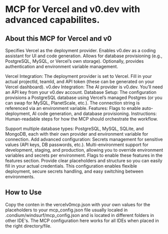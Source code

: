 # MCP for Vercel and v0.dev with advanced capabilites.

## About this MCP for Vercel and v0

Specifies Vercel as the deployment provider.
Enables v0.dev as a coding assistant for UI and code generation.
Allows for database provisioning (e.g., PostgreSQL, MySQL, or Vercel’s own storage).
Optionally, provides authentication and environment variable management.

Vercel Integration: The deployment provider is set to Vercel. Fill in your actual projectId, teamId, and API token (these can be generated on your Vercel dashboard).
v0.dev Integration: The AI provider is v0.dev. You’ll need an API key from your v0.dev account.
Database Setup: The configuration provisions a PostgreSQL database using Vercel’s managed Postgres (or you can swap for MySQL, PlanetScale, etc.). The connection string is referenced via an environment variable.
Features: Flags to enable auto-deployment, AI code generation, and database provisioning.
Instructions: Human-readable steps for how the MCP should orchestrate the workflow.

Support multiple database types: PostgreSQL, MySQL, SQLite, and MongoDB, each with their own provider and environment variable for connection.
Add advanced configuration:
Secrets management for sensitive values (API keys, DB passwords, etc.).
Multi-environment support for development, staging, and production, allowing you to override environment variables and secrets per environment.
Flags to enable these features in the features section.
Provide clear placeholders and structure so you can easily fill in your actual credentials.
This configuration enables flexible deployment, secure secrets handling, and easy switching between environments. 


## How to Use

Copy the conten in the vercelv0mcp.json with your own values for the placeholders to your mcp_config.json file usually localed in .condium/windsurf/mcp_config.json and is located in different folders in other IDE's.  The MCP configuration here works for all IDEs when placed in the right directory/file.  